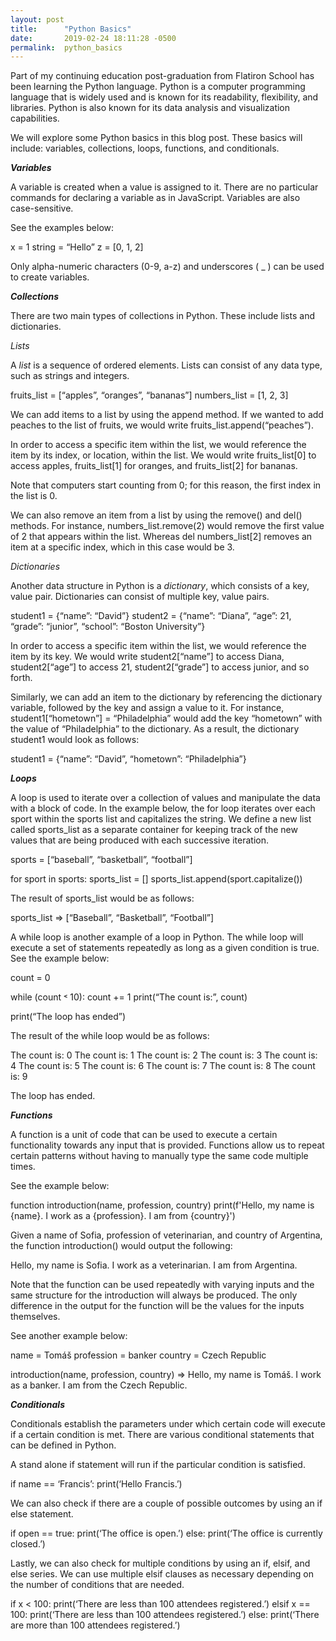 ```yaml
---
layout: post
title:      "Python Basics"
date:       2019-02-24 18:11:28 -0500
permalink:  python_basics
---
```



Part of my continuing education post-graduation from Flatiron School has been learning the Python language. Python is a computer programming language that is widely used and is known for its readability, flexibility, and libraries. Python is also known for its data analysis and visualization capabilities.

We will explore some Python basics in this blog post. These basics will include: variables, collections, loops, functions, and conditionals.

***Variables***

A variable is created when a value is assigned to it. There are no particular commands for declaring a variable as in JavaScript. Variables are also case-sensitive. 

See the examples below:

x = 1
string = “Hello”
z = [0, 1, 2]

Only alpha-numeric characters (0-9, a-z) and underscores ( _ ) can be used to create variables.

***Collections***

There are two main types of collections in Python. These include lists and dictionaries. 

*Lists*

A *list* is a sequence of ordered elements. Lists can consist of any data type, such as strings and integers. 

fruits_list = [“apples”, “oranges”, “bananas”]
numbers_list = [1, 2, 3]

We can add items to a list by using the append method. If we wanted to add peaches to the list of fruits, we would write fruits_list.append(“peaches”).

In order to access a specific item within the list, we would reference the item by its index, or location, within the list. We would write fruits_list[0] to access apples, fruits_list[1] for oranges, and fruits_list[2] for bananas.

Note that computers start counting from 0; for this reason, the first index in the list is 0. 

We can also remove an item from a list by using the remove() and del() methods. For instance, numbers_list.remove(2) would remove the first value of 2 that appears within the list. Whereas del numbers_list[2] removes an item at a specific index, which in this case would be 3.

*Dictionaries*

Another data structure in Python is a *dictionary*, which consists of a key, value pair. Dictionaries can consist of multiple key, value pairs.

student1 = {“name”: “David”}
student2 = {“name”: “Diana”, “age”: 21, “grade”: “junior”, “school”: “Boston University”}

In order to access a specific item within the list, we would reference the item by its key. We would write student2[“name”] to access Diana, student2[“age”] to access 21, student2[“grade”] to access junior, and so forth. 

Similarly, we can add an item to the dictionary by referencing the dictionary variable, followed by the key and assign a value to it. For instance, student1[“hometown”] = “Philadelphia” would add the key “hometown” with the value of “Philadelphia” to the dictionary. As a result, the dictionary student1 would look as follows:

student1 = {“name”: “David”, “hometown”: “Philadelphia”}

***Loops***

A loop is used to iterate over a collection of values and manipulate the data with a block of code. In the example below, the for loop iterates over each sport within the sports list and capitalizes the string. We define a new list called sports_list as a separate container for keeping track of the new values that are being produced with each successive iteration.

sports = [“baseball”, “basketball”, “football”]

for sport in sports:
	sports_list = []
	sports_list.append(sport.capitalize())

The result of sports_list would be as follows:

sports_list =>  [“Baseball”, “Basketball”, “Football”]

A while loop is another example of a loop in Python. The while loop will execute a set of statements repeatedly as long as a given condition is true. See the example below:

count = 0

while (count ˂ 10):
	count += 1
	print(“The count is:”, count)

print(“The loop has ended”) 

The result of the while loop would be as follows:

The count is: 0
The count is: 1
The count is: 2
The count is: 3
The count is: 4
The count is: 5
The count is: 6
The count is: 7
The count is: 8
The count is: 9

The loop has ended.
	
***Functions***

A function is a unit of code that can be used to execute a certain functionality towards any input that is provided. Functions allow us to repeat certain patterns without having to manually type the same code multiple times.

See the example below: 

function introduction(name, profession, country)
    print(f'Hello, my name is {name}. I work as a {profession}. I am from {country}')

Given a name of Sofia, profession of veterinarian, and country of Argentina, the function introduction() would output the following:

Hello, my name is Sofia. I work as a veterinarian. I am from Argentina. 

Note that the function can be used repeatedly with varying inputs and the same structure for the introduction will always be produced. The only difference in the output for the function will be the values for the inputs themselves. 

See another example below:

name = Tomáš
profession = banker
country = Czech Republic

introduction(name, profession, country) => Hello, my name is Tomáš. I work as a banker. I am from the Czech Republic. 

***Conditionals***

Conditionals establish the parameters under which certain code will execute if a certain condition is met. There are various conditional statements that can be defined in Python.

A stand alone if statement will run if the particular condition is satisfied.

if name == ‘Francis’:
	print(‘Hello Francis.’)
	
We can also check if there are a couple of possible outcomes by using an if else statement. 

if open == true:
	print(‘The office is open.’)
else:
	print(‘The office is currently closed.’)
	
Lastly, we can also check for multiple conditions by using an if, elsif, and else series. We can use multiple elsif clauses as necessary depending on the number of conditions that are needed. 

if x < 100:
	print(‘There are less than 100 attendees registered.’)
elsif x == 100:
	print(‘There are less than 100 attendees registered.’)
else:
	print(‘There are more than 100 attendees registered.’)

